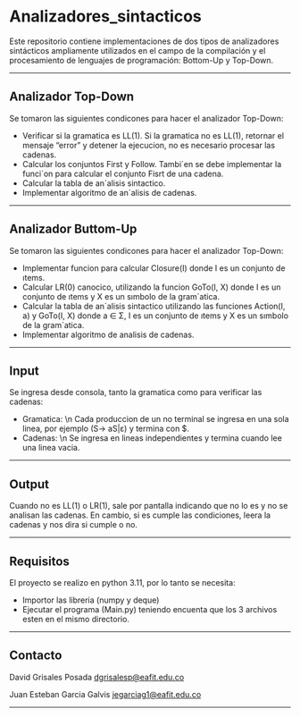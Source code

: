 # Analizadores_sintacticos

Este repositorio contiene implementaciones de dos tipos de analizadores sintácticos ampliamente utilizados en el campo de la compilación y el procesamiento de lenguajes de programación: Bottom-Up y Top-Down.

----
Analizador Top-Down
--
Se tomaron las siguientes condicones para hacer el analizador Top-Down: 
  - Verificar si la gramatica es LL(1). Si la gramatica no es LL(1), retornar el mensaje “error” y detener
     la ejecucion, no es necesario procesar las cadenas.
  - Calcular los conjuntos First y Follow. Tambi´en se debe implementar la funci´on para calcular el conjunto
     Fisrt de una cadena.
  - Calcular la tabla de an´alisis sintactico.
  - Implementar algoritmo de an´alisis de cadenas.
---
Analizador Buttom-Up
--
Se tomaron las siguientes condicones para hacer el analizador Top-Down: 
  - Implementar funcion para calcular Closure(I) donde I es un conjunto de ıtems.
  - Calcular LR(0) canocico, utilizando la funcion GoTo(I, X) donde I es un conjunto de ıtems y X es
     un sımbolo de la gram´atica.
  - Calcular la tabla de an´alisis sintactico utilizando las funciones Action(I, a) y GoTo(I, X) donde
     a ∈ Σ, I es un conjunto de ıtems y X es un sımbolo de la gram´atica.
  - Implementar algoritmo de analisis de cadenas.
 
---
Input
--
Se ingresa desde consola, tanto la gramatica como para verificar las cadenas:
 - Gramatica:
      \n Cada produccion de un no terminal se ingresa en una sola linea, por ejemplo (S-> aS|ε) y termina con $. 
 - Cadenas:
      \n Se ingresa en lineas independientes y termina cuando lee una linea vacia.
      
---
Output
--
Cuando no es LL(1) o LR(1), sale por pantalla indicando que no lo es y no se analisan las cadenas. En cambio, si es
cumple las condiciones, leera la cadenas y nos dira si cumple o no. 

---
Requisitos
--
El proyecto se realizo en python 3.11, por lo tanto se necesita:
  - Importor las libreria (numpy y deque)
  - Ejecutar el programa (Main.py) teniendo encuenta que los 3 archivos esten en el mismo directorio.
  
---
Contacto
--
David Grisales Posada
dgrisalesp@eafit.edu.co

Juan Esteban Garcia Galvis
jegarciag1@eafit.edu.co

---
